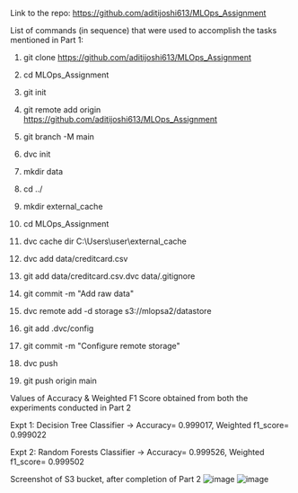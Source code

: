 Link to the repo: https://github.com/aditijoshi613/MLOps_Assignment 

List of commands (in sequence) that were used to accomplish the tasks mentioned in Part 1:
   1. git clone https://github.com/aditijoshi613/MLOps_Assignment
    
   2. cd MLOps_Assignment
    
   3. git init
    
   4. git remote add origin https://github.com/aditijoshi613/MLOps_Assignment
    
   5. git branch -M main
    
   6. dvc init
    
   7. mkdir data
    
   8. cd ../
    
   9. mkdir external_cache
    
   10. cd MLOps_Assignment
    
   11. dvc cache dir C:\Users\user\external_cache
    
   12. dvc add data/creditcard.csv
    
   13. git add data/creditcard.csv.dvc data/.gitignore
    
   14. git commit -m "Add raw data"
    
   15. dvc remote add -d storage s3://mlopsa2/datastore
    
   16. git add .dvc/config
    
   17. git commit -m "Configure remote storage"
    
   18. dvc push
    
   19. git push origin main
    
     
Values of Accuracy & Weighted F1 Score obtained from both the experiments conducted in Part 2

Expt 1: Decision Tree Classifier -> Accuracy= 0.999017, Weighted f1_score= 0.999022

Expt 2: Random Forests Classifier -> Accuracy= 0.999526, Weighted f1_score= 0.999502

Screenshot of S3 bucket, after completion of Part 2
![image](https://user-images.githubusercontent.com/64677521/126045893-d696627d-d519-4584-a02e-2b0c6496edcd.png)
![image](https://user-images.githubusercontent.com/64677521/126045902-d9651850-ec1f-4d99-b61d-90dbe3b27028.png)

